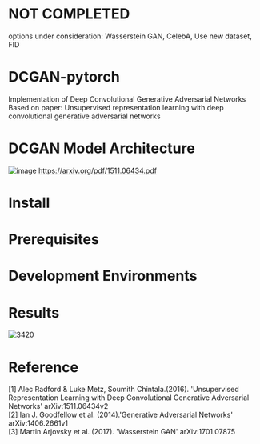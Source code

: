# NOT COMPLETED
options under consideration: Wasserstein GAN, CelebA, Use new dataset, FID
# DCGAN-pytorch
Implementation of Deep Convolutional Generative Adversarial Networks<br>
Based on paper: Unsupervised representation learning with deep convolutional generative adversarial networks<br>


# DCGAN Model Architecture
![image](https://user-images.githubusercontent.com/61140071/101329973-69313280-38b5-11eb-876d-e88e3e8a47ad.png)
https://arxiv.org/pdf/1511.06434.pdf
# Install

# Prerequisites

# Development Environments

# Results
![3420](https://user-images.githubusercontent.com/61140071/101330635-30458d80-38b6-11eb-8c9b-4426426ff983.png=64x64)

# Reference
[1] Alec Radford & Luke Metz, Soumith Chintala.(2016). 'Unsupervised Representation Learning with Deep Convolutional Generative Adversarial Networks' arXiv:1511.06434v2<br>
[2] Ian J. Goodfellow et al. (2014).'Generative Adversarial Networks' arXiv:1406.2661v1<br>
[3] Martin Arjovsky et al. (2017). 'Wasserstein GAN' arXiv:1701.07875<br>

